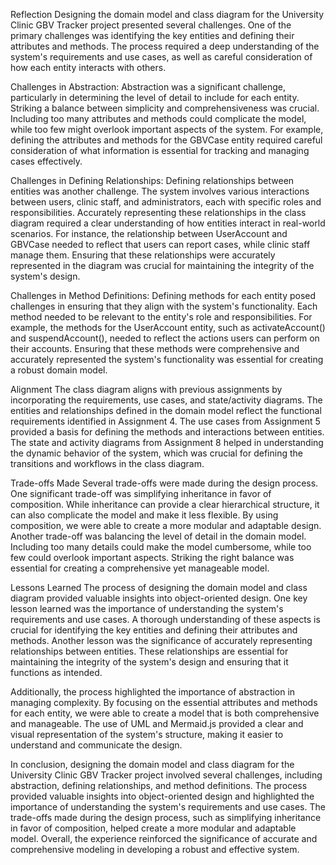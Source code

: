 Reflection
Designing the domain model and class diagram for the University Clinic GBV Tracker project presented several challenges. One of the primary challenges was identifying the key entities and defining their attributes and methods. The process required a deep understanding of the system's requirements and use cases, as well as careful consideration of how each entity interacts with others.

Challenges in Abstraction: Abstraction was a significant challenge, particularly in determining the level of detail to include for each entity. Striking a balance between simplicity and comprehensiveness was crucial. Including too many attributes and methods could complicate the model, while too few might overlook important aspects of the system. For example, defining the attributes and methods for the GBVCase entity required careful consideration of what information is essential for tracking and managing cases effectively.

Challenges in Defining Relationships: Defining relationships between entities was another challenge. The system involves various interactions between users, clinic staff, and administrators, each with specific roles and responsibilities. Accurately representing these relationships in the class diagram required a clear understanding of how entities interact in real-world scenarios. For instance, the relationship between UserAccount and GBVCase needed to reflect that users can report cases, while clinic staff manage them. Ensuring that these relationships were accurately represented in the diagram was crucial for maintaining the integrity of the system's design.

Challenges in Method Definitions: Defining methods for each entity posed challenges in ensuring that they align with the system's functionality. Each method needed to be relevant to the entity's role and responsibilities. For example, the methods for the UserAccount entity, such as activateAccount() and suspendAccount(), needed to reflect the actions users can perform on their accounts. Ensuring that these methods were comprehensive and accurately represented the system's functionality was essential for creating a robust domain model.

Alignment The class diagram aligns with previous assignments by incorporating the requirements, use cases, and state/activity diagrams. The entities and relationships defined in the domain model reflect the functional requirements identified in Assignment 4. The use cases from Assignment 5 provided a basis for defining the methods and interactions between entities. The state and activity diagrams from Assignment 8 helped in understanding the dynamic behavior of the system, which was crucial for defining the transitions and workflows in the class diagram.

Trade-offs Made Several trade-offs were made during the design process. One significant trade-off was simplifying inheritance in favor of composition. While inheritance can provide a clear hierarchical structure, it can also complicate the model and make it less flexible. By using composition, we were able to create a more modular and adaptable design. Another trade-off was balancing the level of detail in the domain model. Including too many details could make the model cumbersome, while too few could overlook important aspects. Striking the right balance was essential for creating a comprehensive yet manageable model.

Lessons Learned The process of designing the domain model and class diagram provided valuable insights into object-oriented design. One key lesson learned was the importance of understanding the system's requirements and use cases. A thorough understanding of these aspects is crucial for identifying the key entities and defining their attributes and methods. Another lesson was the significance of accurately representing relationships between entities. These relationships are essential for maintaining the integrity of the system's design and ensuring that it functions as intended.

Additionally, the process highlighted the importance of abstraction in managing complexity. By focusing on the essential attributes and methods for each entity, we were able to create a model that is both comprehensive and manageable. The use of UML and Mermaid.js provided a clear and visual representation of the system's structure, making it easier to understand and communicate the design.

In conclusion, designing the domain model and class diagram for the University Clinic GBV Tracker project involved several challenges, including abstraction, defining relationships, and method definitions. The process provided valuable insights into object-oriented design and highlighted the importance of understanding the system's requirements and use cases. The trade-offs made during the design process, such as simplifying inheritance in favor of composition, helped create a more modular and adaptable model. Overall, the experience reinforced the significance of accurate and comprehensive modeling in developing a robust and effective system.
